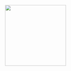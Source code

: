 <div id="header" align="center">
  <img src="https://media.giphy.com/media/v1.Y2lkPTc5MGI3NjExeng0eGw5Y2w4OTFhZ3h0Zzc4enp4Yzc5c21ndnpqODIxNW54d3E4YyZlcD12MV9pbnRlcm5hbF9naWZfYnlfaWQmY3Q9Zw/3o7TKL99c114pKWM7u/giphy.gif" width="200"/>
</div>
<img src="https://komarev.com/ghpvc/?kvasty=your-github-kvasty&style=flat-square&color=blue" alt=""/>
